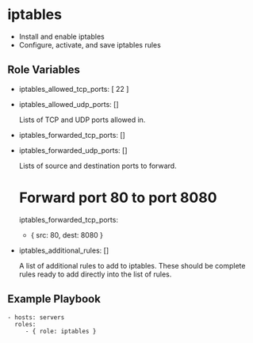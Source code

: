 iptables
========

 * Install and enable iptables
 * Configure, activate, and save iptables rules

Role Variables
--------------

 * iptables_allowed_tcp_ports: [ 22 ]
 * iptables_allowed_udp_ports: []

    Lists of TCP and UDP ports allowed in.

 * iptables_forwarded_tcp_ports: []
 * iptables_forwarded_udp_ports: []

    Lists of source and destination ports to forward.

    # Forward port 80 to port 8080
    iptables_forwarded_tcp_ports:
      - { src: 80, dest: 8080 }

 * iptables_additional_rules: []

    A list of additional rules to add to iptables. These should be
    complete rules ready to add directly into the list of rules.

Example Playbook
----------------

    - hosts: servers
      roles:
         - { role: iptables }

